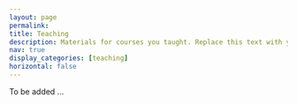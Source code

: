 ```yaml
---
layout: page
permalink: 
title: Teaching
description: Materials for courses you taught. Replace this text with your description.
nav: true
display_categories: [teaching]
horizontal: false
---
```

To be added ... 
